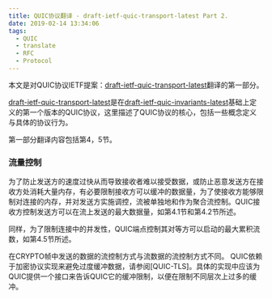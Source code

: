 ```yaml
---
title: QUIC协议翻译 - draft-ietf-quic-transport-latest Part 2.
date: 2019-02-14 13:34:06
tags:
  - QUIC
  - translate
  - RFC
  - Protocol
---
```


本文是对QUIC协议IETF提案：[draft-ietf-quic-transport-latest](https://quicwg.org/base-drafts/draft-ietf-quic-transport.html)翻译的第一部分。

[draft-ietf-quic-transport-latest](https://quicwg.org/base-drafts/draft-ietf-quic-transport.html)是在[draft-ietf-quic-invariants-latest](https://quicwg.org/base-drafts/draft-ietf-quic-invariants.html)基础上定义的第一个版本的QUIC协议，这里描述了QUIC协议的核心，包括一些概念定义与具体的协议行为。

第一部分翻译内容包括第4，5节。

<!-- more -->

### 流量控制

为了防止发送方的速度过快从而导致接收者难以接受数据，或防止恶意发送方在接收方处消耗大量内存，有必要限制接收方可以缓冲的数据量，为了使接收方能够限制对连接的内存，并对发送方实施调控，流被单独地和作为聚合流控制。QUIC接收方控制发送方可以在流上发送的最大数据量，如第4.1节和第4.2节所述。

同样，为了限制连接中的并发性，QUIC端点控制其对等方可以启动的最大累积流数，如第4.5节所述。

在CRYPTO帧中发送的数据的流控制方式与流数据的流控制方式不同。 QUIC依赖于加密协议实现来避免过度缓冲数据，请参阅[QUIC-TLS]。具体的实现中应该为QUIC提供一个接口来告诉QUIC它的缓冲限制，以便在限制不同层次上过多的缓冲。